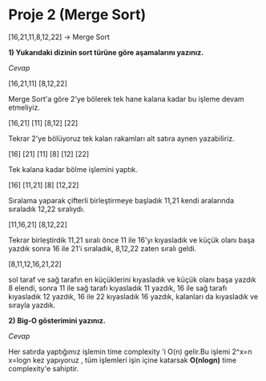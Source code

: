 # Proje 2 (Merge Sort)

[16,21,11,8,12,22] -> Merge Sort

**1) Yukarıdaki dizinin sort türüne göre aşamalarını yazınız.**

*Cevap*

[16,21,11] [8,12,22] 

Merge Sort'a göre 2'ye bölerek tek hane kalana kadar bu işleme devam etmeliyiz.

[16,21] [11] [8,12] [22] 

Tekrar 2'ye bölüyoruz tek kalan rakamları alt satıra aynen yazabiliriz.

[16] [21] [11] [8] [12] [22] 

Tek kalana kadar bölme işlemini yaptık.

[16] [11,21] [8] [12,22] 

Sıralama yaparak çifterli birleştirmeye başladık 11,21 kendi aralarında sıraladık 12,22 sıralıydı.

[11,16,21] [8,12,22] 

Tekrar birleştirdik 11,21 sıralı önce 11 ile 16'yı kıyasladık ve küçük olanı başa yazdık sonra 16 ile 21'i sıraladık, 8,12,22 zaten sıralı geldi.

[8,11,12,16,21,22] 

sol taraf ve sağ tarafın en küçüklerini kıyasladık ve küçük olanı başa yazdık 8 elendi, sonra 11 ile sağ tarafı kıyasladık 11 yazdık, 16 ile sağ tarafı kıyasladık 12 yazdık, 16 ile 22 kıyasladık 16 yazdık, kalanları da kıyasladık ve sırayla yazdık.


**2) Big-O gösterimini yazınız.**

*Cevap*

Her satırda yaptığımız işlemin time complexity 'i O(n) gelir.Bu işlemi 2^x=n x=logn kez yapıyoruz , tüm işlemleri işin içine katarsak **O(nlogn)** time complexity'e sahiptir. 


